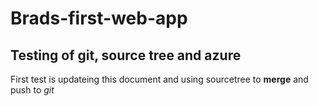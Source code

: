 # Brads-first-web-app
## Testing of git, source tree and azure
First test is updateing this document and using sourcetree to **merge** and push to *git*
